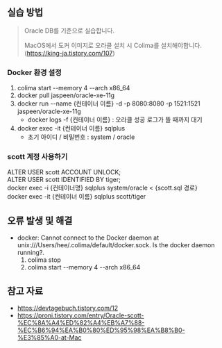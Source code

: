 ## 실습 방법
> Oracle DB를 기준으로 실습합니다.
>
> MacOS에서 도커 이미지로 오라클 설치 시 Colima를 설치해야합니다. (https://king-ja.tistory.com/107)
>
### Docker 환경 설정
1. colima start --memory 4 --arch x86_64
2. docker pull jaspeen/oracle-xe-11g
3. docker run --name {컨테이너 이름} -d -p 8080:8080 -p 1521:1521 jaspeen/oracle-xe-11g
    * docker logs -f {컨테이너 이름} : 오라클 성공 로그가 뜰 때까지 대기
4. docker exec -it {컨테이너 이름} sqlplus
    - 초기 아이디 / 비밀번호 : system / oracle

### scott 계정 사용하기
ALTER USER scott ACCOUNT UNLOCK;  
ALTER USER scott IDENTIFIED BY tiger;  
docker exec -i {컨테이너명} sqlplus system/oracle < {scott.sql 경로}  
docker exec -it {컨테이너 이름} sqlplus scott/tiger

 ## 오류 발생 및 해결
 * docker: Cannot connect to the Docker daemon at unix:///Users/hee/.colima/default/docker.sock. Is the docker daemon running?.
    1. colima stop
    2. colima start --memory 4 --arch x86_64


## 참고 자료
* https://devtagebuch.tistory.com/12
* https://proni.tistory.com/entry/Oracle-scott-%EC%8A%A4%ED%82%A4%EB%A7%88-%EC%B6%94%EA%B0%80%ED%95%98%EA%B8%B0-%E3%85%A0-at-Mac
